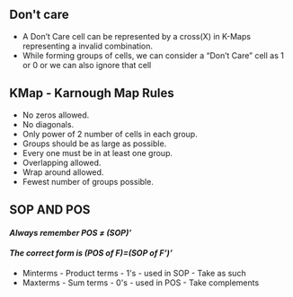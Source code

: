 ## Don't care
- A Don’t Care cell can be represented by a cross(X) in K-Maps representing a invalid combination. 
- While forming groups of cells, we can consider a “Don’t Care” cell as 1 or 0 or we can also ignore that cell
## KMap - Karnough Map Rules
- No zeros allowed.
- No diagonals.
- Only power of 2 number of cells in each group.
- Groups should be as large as possible.
- Every one must be in at least one group.
- Overlapping allowed.
- Wrap around allowed.
- Fewest number of groups possible.
## SOP AND POS
#### *Always remember POS ≠ (SOP)’*
#### *The correct form is (POS of F)=(SOP of F’)’*
- Minterms - Product terms - 1's - used in SOP - Take as such 
- Maxterms - Sum terms     - 0's - used in POS - Take complements
